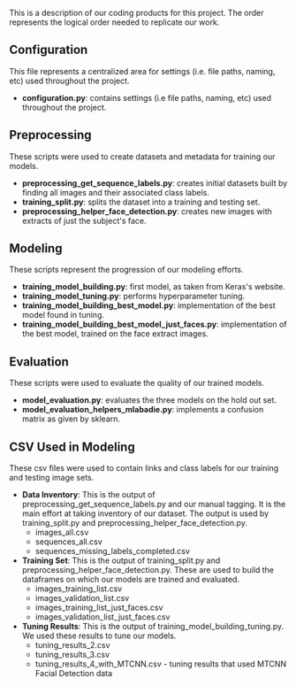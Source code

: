 This is a description of our coding products for this project.  The order represents the logical order needed to replicate our work.

## Configuration
This file represents a centralized area for settings (i.e. file paths, naming, etc) used throughout the project.
* <b>configuration.py</b>:  contains settings (i.e file paths, naming, etc) used throughout the project.

## Preprocessing
These scripts were used to create datasets and metadata for training our models. 
* <b>preprocessing_get_sequence_labels.py</b>: creates initial datasets built by finding all images and their associated class labels.
* <b>training_split.py</b>:  splits the dataset into a training and testing set.
* <b>preprocessing_helper_face_detection.py</b>:  creates new images with extracts of just the subject's face.

## Modeling
These scripts represent the progression of our modeling efforts.
  * <b>training_model_building.py</b>:  first model, as taken from Keras's website.
  * <b>training_model_tuning.py</b>:  performs hyperparameter tuning.
  * <b>training_model_building_best_model.py</b>:  implementation of the best model found in tuning.
  * <b>training_model_building_best_model_just_faces.py</b>:  implementation of the best model, trained on the face extract images.
  
## Evaluation
These scripts were used to evaluate the quality of our trained models.
* <b>model_evaluation.py</b>:  evaluates the three models on the hold out set.
* <b>model_evaluation_helpers_mlabadie.py</b>:  implements a confusion matrix as given by sklearn.

## CSV Used in Modeling
These csv files were used to contain links and class labels for our training and testing image sets.  
* <b>Data Inventory</b>: This is the output of preprocessing_get_sequence_labels.py and our manual tagging.  It is the main effort at taking inventory of our dataset.  The output is used by training_split.py and preprocessing_helper_face_detection.py.
  * images_all.csv
  * sequences_all.csv
  * sequences_missing_labels_completed.csv
* <b>Training Set</b>:  This is the output of training_split.py and preprocessing_helper_face_detection.py.  These are used to build the dataframes on which our models are trained and evaluated.
  * images_training_list.csv
  * images_validation_list.csv
  * images_training_list_just_faces.csv
  * images_validation_list_just_faces.csv
* <b>Tuning Results</b>:  This is the output of training_model_building_tuning.py.  We used these results to tune our models.
  * tuning_results_2.csv
  * tuning_results_3.csv
  * tuning_results_4_with_MTCNN.csv  - tuning results that used MTCNN Facial Detection data
